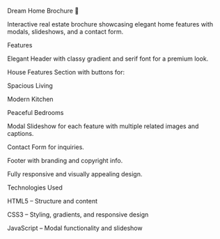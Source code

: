 Dream Home Brochure 🏡

Interactive real estate brochure showcasing elegant home features with modals, slideshows, and a contact form.

Features

Elegant Header with classy gradient and serif font for a premium look.

House Features Section with buttons for:

Spacious Living

Modern Kitchen

Peaceful Bedrooms

Modal Slideshow for each feature with multiple related images and captions.

Contact Form for inquiries.

Footer with branding and copyright info.

Fully responsive and visually appealing design.

Technologies Used

HTML5 – Structure and content

CSS3 – Styling, gradients, and responsive design

JavaScript – Modal functionality and slideshow
